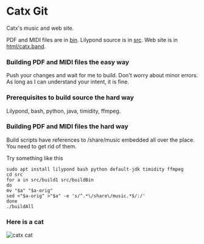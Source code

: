 # Catx Git
Catx's music and web site.

PDF and MIDI files are in [bin](bin).
Lilypond source is in [src](src).
Web site is in [html/catx.band](html/catx.band).

### Building PDF and MIDI files the easy way

Push your changes and wait for me to build.  Don't worry about minor errors.  As long as I can understand your intent, it is fine.

### Prerequisites to build source the hard way

Lilypond, bash, python, java, timidity, ffmpeg.

### Building PDF and MIDI files the hard way

Build scripts have references to /share/music embedded all over the place.  You need to get rid of them.

Try something like this

```
sudo apt install lilypond bash python default-jdk timidity ffmpeg
cd src
for a in src/build1 src/buildBin
do
mv "$a" "$a-orig"
sed <"$a-orig" >"$a" -e 's/^.*\/share\/music.*$/:/'
done
./buildAll
```

### Here is a cat

![catx cat](http://catx.band/catx.jpg)
